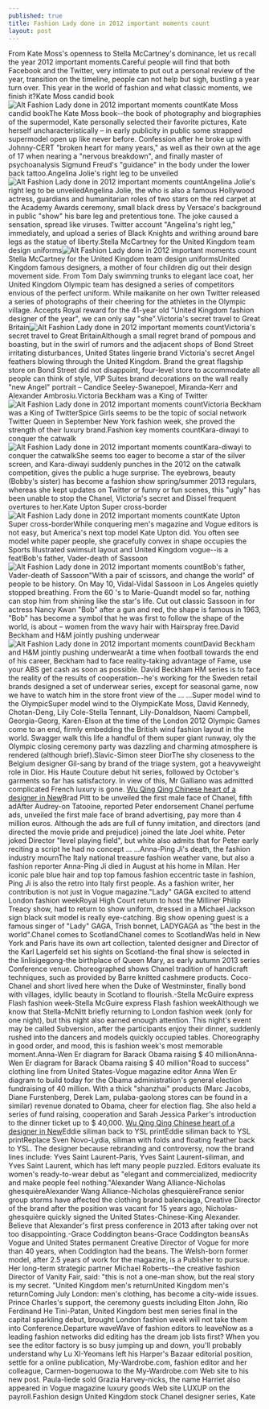```yaml
---
published: true
title: Fashion Lady done in 2012 important moments count
layout: post
---
```

From Kate Moss\'s openness to Stella McCartney\'s dominance, let us recall the year 2012 important moments.Careful people will find that both Facebook and the Twitter, very intimate to put out a personal review of the year, transition on the timeline, people can not help but sigh, bustling a year turn over. This year in the world of fashion and what classic moments, we finish it?Kate Moss candid book![Alt Fashion Lady done in 2012 important moments count](https://c2.staticflickr.com/6/5739/23360847564_39eba5375a_z.jpg)Kate Moss candid bookThe Kate Moss book--the book of photography and biographies of the supermodel, Kate personally selected their favorite pictures, Kate herself uncharacteristically – in early publicity in public some strapped supermodel open up like never before. Confession after he broke up with Johnny-CERT \"broken heart for many years,\" as well as their own at the age of 17 when nearing a \"nervous breakdown\", and finally master of psychoanalysis Sigmund Freud\'s \"guidance\" in the body under the lower back tattoo.Angelina Jolie\'s right leg to be unveiled![Alt Fashion Lady done in 2012 important moments count](https://c2.staticflickr.com/2/1531/23962989766_2cb17e36b6_z.jpg)Angelina Jolie\'s right leg to be unveiledAngelina Jolie, the who is also a famous Hollywood actress, guardians and humanitarian roles of two stars on the red carpet at the Academy Awards ceremony, small black dress by Versace\'s background in public \"show\" his bare leg and pretentious tone. The joke caused a sensation, spread like viruses. Twitter account \"Angelina\'s right leg,\" immediately, and upload a series of Black Knights and writhing around bare legs as the statue of liberty.Stella McCartney for the United Kingdom team design uniforms![Alt Fashion Lady done in 2012 important moments count](https://c2.staticflickr.com/2/1566/23880840662_ddac59fe4f_z.jpg)Stella McCartney for the United Kingdom team design uniformsUnited Kingdom famous designers, a mother of four children dig out their design movement side. From Tom Daly swimming trunks to elegant lace coat, her United Kingdom Olympic team has designed a series of competitors envious of the perfect uniform. While maikanite on her own Twitter released a series of photographs of their cheering for the athletes in the Olympic village. Accepts Royal reward for the 41-year old \"United Kingdom fashion designer of the year\", we can only say \"she\".Victoria\'s secret travel to Great Britain![Alt Fashion Lady done in 2012 important moments count](https://c2.staticflickr.com/6/5687/23362277243_655a749ef7_z.jpg)Victoria\'s secret travel to Great BritainAlthough a small regret brand of pompous and boasting, but in the swirl of rumors and the adjacent shops of Bond Street irritating disturbances, United States lingerie brand Victoria\'s secret Angel feathers blowing through the United Kingdom. Brand the great flagship store on Bond Street did not disappoint, four-level store to accommodate all people can think of style, VIP Suites brand decorations on the wall really \"new Angel\" portrait – Candice Seeley-Swanepoel, Miranda-Kerr and Alexander Ambrosiu.Victoria Beckham was a King of Twitter![Alt Fashion Lady done in 2012 important moments count](https://c2.staticflickr.com/6/5726/23360870824_5a06a2e7f2_z.jpg)Victoria Beckham was a King of TwitterSpice Girls seems to be the topic of social network Twitter Queen in September New York fashion week, she proved the strength of their luxury brand.Fashion key moments countKara-diwayi to conquer the catwalk![Alt Fashion Lady done in 2012 important moments count](https://c2.staticflickr.com/6/5787/23989123235_e083e32dbf_z.jpg)Kara-diwayi to conquer the catwalkShe seems too eager to become a star of the silver screen, and Kara-diwayi suddenly punches in the 2012 on the catwalk competition, gives the public a huge surprise. The eyebrows, beauty (Bobby\'s sister) has become a fashion show spring/summer 2013 regulars, whereas she kept updates on Twitter or funny or fun scenes, this \"ugly\" has been unable to stop the Chanel, Victoria\'s secret and Dissel frequent overtures to her.Kate Upton Super cross-border![Alt Fashion Lady done in 2012 important moments count](https://c2.staticflickr.com/2/1636/23880864622_1e5cdd4125_z.jpg)Kate Upton Super cross-borderWhile conquering men\'s magazine and Vogue editors is not easy, but America\'s next top model Kate Upton did. You often see model white paper people, she gracefully convex in shape occupies the Sports Illustrated swimsuit layout and United Kingdom vogue--is a feat!Bob\'s father, Vader-death of Sassoon![Alt Fashion Lady done in 2012 important moments count](https://c2.staticflickr.com/2/1542/23989134455_f8c34b60da.jpg)Bob\'s father, Vader-death of Sassoon\"With a pair of scissors, and change the world\" of people to be history. On May 10, Vidal-Vidal Sassoon in Los Angeles quietly stopped breathing. From the 60 \'s to Marie-Quandt model so far, nothing can stop him from shining like the star\'s life. Cut out classic Sassoon in for actress Nancy Kwan \"Bob\" after a gun and red, the shape is famous in 1963, \"Bob\" has become a symbol that he was first to follow the shape of the world, is about – women from the wavy hair with Hairspray free.David Beckham and H&M jointly pushing underwear![Alt Fashion Lady done in 2012 important moments count](https://c2.staticflickr.com/6/5796/23621268209_0df66f215b_z.jpg)David Beckham and H&M jointly pushing underwearAt a time when football towards the end of his career, Beckham had to face reality-taking advantage of Fame, use your ABS get cash as soon as possible. David Beckham HM series is to face the reality of the results of cooperation--he\'s working for the Sweden retail brands designed a set of underwear series, except for seasonal game, now we have to watch him in the store front view of the ... ...Super model wind to the OlympicSuper model wind to the OlympicKate Moss, David Kennedy, Chotan-Deng, Lily Cole-Stella Tennant, Lily-Donaldson, Naomi Campbell, Georgia-Georg, Karen-Elson at the time of the London 2012 Olympic Games come to an end, firmly embedding the British wind fashion layout in the world. Swagger walk this life a handful of them super giant runway, oly the Olympic closing ceremony party was dazzling and charming atmosphere is rendered (although brief).Slavic-Simon steer DiorThe shy closeness to the Belgium designer Gil-sang by brand of the triage system, got a heavyweight role in Dior. His Haute Couture debut hit series, followed by October\'s garments so far has satisfactory. In view of this, Mr Galliano was admitted complicated French luxury is gone. [Wu Qing Qing Chinese heart of a designer in New](http://macbook-case.tumblr.com/post/133933606456/wu-qing-qing-chinese-heart-of-a-designer-in-new)Brad Pitt to be unveiled the first male face of Chanel, fifth adAfter Audrey-on Tatooine, reported Peter endorsement Chanel perfume ads, unveiled the first male face of brand advertising, pay more than 4 million euros. Although the ads are full of funny imitation, and directors (and directed the movie pride and prejudice) joined the late Joel white. Peter joked Director \"level playing field\", but white also admits that for Peter early reciting a script he had no concept ... ...Anna-Ping Ji\'s death, the fashion industry mournThe Italy national treasure fashion weather vane, but also a fashion reporter Anna-Ping Ji died in August at his home in Milan. Her iconic pale blue hair and top top famous fashion eccentric taste in fashion, Ping Ji is also the retro into Italy first people. As a fashion writer, her contribution is not just in Vogue magazine.\"Lady\" GAGA excited to attend London fashion weekRoyal High Court return to host the Milliner Philip Treacy show, had to return to show uniform, dressed in a Michael Jackson sign black suit model is really eye-catching. Big show opening guest is a famous singer of \"Lady\" GAGA, Trish bonnet, LADYGAGA as \"the best in the world\".Chanel comes to ScotlandChanel comes to ScotlandWas held in New York and Paris have its own art collection, talented designer and Director of the Karl Lagerfeld set his sights on Scotland-the final show is selected in the linlisigegong-the birthplace of Queen Mary, as early autumn 2013 series Conference venue. Choreographed shows Chanel tradition of handicraft techniques, such as provided by Barre knitted cashmere products. Coco-Chanel and short lived here when the Duke of Westminster, finally bond with villages, idyllic beauty in Scotland to flourish.-Stella McGuire express Flash fashion week-Stella McGuire express Flash fashion weekAlthough we know that Stella-McNitt briefly returning to London fashion week (only for one night), but this night also earned enough attention. This night\'s event may be called Subversion, after the participants enjoy their dinner, suddenly rushed into the dancers and models quickly occupied tables. Choreography in good order, and mood, this is fashion week\'s most memorable moment.Anna-Wen Er diagram for Barack Obama raising $ 40 millionAnna-Wen Er diagram for Barack Obama raising $ 40 million\"Road to success\" clothing line from United States-Vogue magazine editor Anna Wen Er diagram to build today for the Obama administration\'s general election fundraising of 40 million. With a thick \"shanzhai\" products (Marc Jacobs, Diane Furstenberg, Derek Lam, pulaba-gaolong stores can be found in a similar) revenue donated to Obama, cheer for election flag. She also held a series of fund raising, cooperation and Sarah Jessica Parker\'s introduction to the dinner ticket up to $ 40,000. [Wu Qing Qing Chinese heart of a designer in New](http://macbook-case.tumblr.com/post/133933606456/wu-qing-qing-chinese-heart-of-a-designer-in-new)Eddie siliman back to YSL printEddie siliman back to YSL printReplace Sven Novo-Lydia, siliman with folds and floating feather back to YSL. The designer because rebranding and controversy, now the brand lines include: Yves Saint Laurent-Paris, Yves Saint Laurent-siliman, and Yves Saint Laurent, which has left many people puzzled. Editors evaluate its women\'s ready-to-wear debut as \"elegant and commercialized, mediocrity and make people feel nothing.\"Alexander Wang Alliance-Nicholas ghesquièreAlexander Wang Alliance-Nicholas ghesquièreFrance senior group storms have affected the clothing brand balenciaga, Creative Director of the brand after the position was vacant for 15 years ago, Nicholas-ghesquière quickly signed the United States-Chinese-King Alexander. Believe that Alexander\'s first press conference in 2013 after taking over not too disappointing.-Grace Coddington beans-Grace Coddington beansAs Vogue and United States permanent Creative Director of Vogue for more than 40 years, when Coddington had the beans. The Welsh-born former model, after 2.5 years of work for the magazine, is a Publisher to pursue. Her long-term strategic partner Michael Roberts--the creative fashion Director of Vanity Fair, said: \"this is not a one-man show, but the real story is my secret. ”United Kingdom men\'s returnUnited Kingdom men\'s returnComing July London: men\'s clothing, has become a city-wide issues. Prince Charles\'s support, the ceremony guests including Elton John, Rio Ferdinand He Tini-Patan, United Kingdom best men series final in the capital sparkling debut, brought London fashion week will not take them into Conference.Departure waveWave of fashion editors to leaveNow as a leading fashion networks did editing has the dream job lists first? When you see the editor factory is so busy jumping up and down, you\'ll probably understand why Lu XI-Yeomans left his Harper\'s Bazaar editorial position, settle for a online publication, My-Wardrobe.com, fashion editor and her colleague, Carmen-bogenuowa to the My-Wardrobe.com Web site to his new post. Paula-liede sold Grazia Harvey-nicks, the name Harriet also appeared in Vogue magazine luxury goods Web site LUXUP on the payroll.Fashion design United Kingdom stock Chanel designer series, Kate